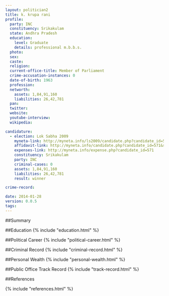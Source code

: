 ```yaml
---
layout: politician2
title: k. krupa rani
profile: 
  party: INC
  constituency: Srikakulam
  state: Andhra Pradesh
  education: 
    level: Graduate
    details: professional m.b.b.s.
  photo: 
  sex: 
  caste: 
  religion: 
  current-office-title: Member of Parliament
  crime-accusation-instances: 0
  date-of-birth: 1963
  profession: 
  networth: 
    assets: 1,84,91,160
    liabilities: 26,42,781
  pan: 
  twitter: 
  website: 
  youtube-interview: 
  wikipedia: 

candidature: 
  - election: Lok Sabha 2009
    myneta-link: http://myneta.info/ls2009/candidate.php?candidate_id=571
    affidavit-link: http://myneta.info/candidate.php?candidate_id=571&scan=original
    expenses-link: http://myneta.info/expense.php?candidate_id=571
    constituency: Srikakulam 
    party: INC
    criminal-cases: 0
    assets: 1,84,91,160
    liabilities: 26,42,781
    result: winner 

crime-record: 

date: 2014-01-28
version: 0.0.5
tags: 
---
```

##Summary


##Education
{% include "education.html" %}


##Political Career
{% include "political-career.html" %}


##Criminal Record
{% include "criminal-record.html" %}


##Personal Wealth
{% include "personal-wealth.html" %}


##Public Office Track Record
{% include "track-record.html" %}


##References


{% include "references.html" %}